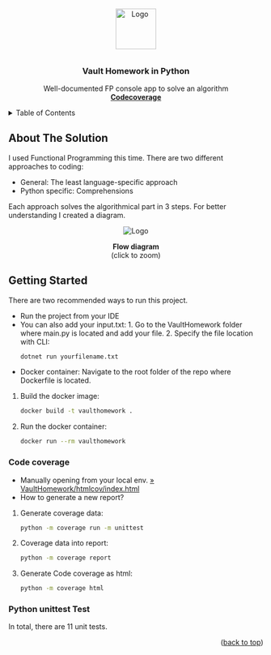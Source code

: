 <!-- Top of your README.md -->
<a name="top"></a>

<!-- PROJECT LOGO -->
<br />
<div align="center">
  <a><img src="https://i.imgur.com/dZVNWFP.png" alt="Logo" width="80" height="80"></a>

 ######  <h3 align="center">Vault Homework in Python</h3>

  <p align="center">
    Well-documented FP console app to solve an algorithm
    <br />
    <a href="https://i.imgur.com/4UYAoUO.png"><strong>Codecoverage </strong></a>
</div>



<!-- TABLE OF CONTENTS -->
<details>
  <summary>Table of Contents</summary>
  <ol>
    <li><a href="#about-the-solution">About The Solution</a></li>
    <li><a href="#getting-started">Getting Started</a></li>
    <li><a href="#python-unittest-test">Python unittest Test</a></li>
    <li><a href="#code-coverage">Code coverage</a></li>
  </ol>
</details>

<!--About The Solution -->
## About The Solution

I used Functional Programming this time. There are two different approaches to coding:
* General: The least language-specific approach
* Python specific: Comprehensions

Each approach solves the algorithmical part in 3 steps. For better understanding I created a diagram.
<div align="center">
  <a><img src="https://i.imgur.com/LwSPDSU.png" alt="Logo" ></a>
</div>
<p align="center">
    <strong>Flow diagram</strong><br>
    (click to zoom)</a>

<!-- GETTING STARTED -->
## Getting Started

There are two recommended ways to run this project.
* Run the project from your IDE
* You can also add your input.txt:
        1. Go to the VaultHomework folder where main.py is located and add your file.
    2. Specify the file location with CLI:
     ```sh
     dotnet run yourfilename.txt
     ```
* Docker container: Navigate to the root folder of the repo where Dockerfile is located.
1. Build the docker image: 
    ```sh
    docker build -t vaulthomework .
    ```
2. Run the docker container:
    ```sh
    docker run --rm vaulthomework
    ```

<!-- Code coverage -->
### Code coverage 
* Manually opening from your local env. <a href="https://i.imgur.com/4UYAoUO.png">» VaultHomework/htmlcov/index.html</a>
* How to generate a new report?
1. Generate coverage data:
    ```sh
    python -m coverage run -m unittest
    ```
2. Coverage data into report:

    ```sh
    python -m coverage report
    ```
3. Generate Code coverage as html:
    ```sh
    python -m coverage html 
    ```

<!-- Python unittest Test -->
### Python unittest Test

In total, there are 11 unit tests.
<p align="right">(<a href="#vault-homework-in-python">back to top</a>)</p>

